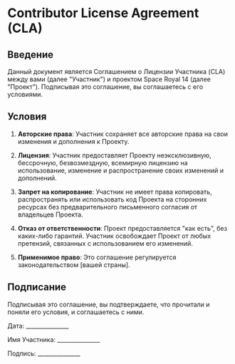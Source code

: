 # Contributor License Agreement (CLA)

## Введение

Данный документ является Соглашением о Лицензии Участника (CLA) между вами (далее "Участник") и проектом Space Royal 14 (далее "Проект"). Подписывая это соглашение, вы соглашаетесь с его условиями.

## Условия

1. **Авторские права**: Участник сохраняет все авторские права на свои изменения и дополнения к Проекту.

2. **Лицензия**: Участник предоставляет Проекту неэксклюзивную, бессрочную, безвозмездную, всемирную лицензию на использование, изменение и распространение своих изменений и дополнений.

3. **Запрет на копирование**: Участник не имеет права копировать, распространять или использовать код Проекта на сторонних ресурсах без предварительного письменного согласия от владельцев Проекта.

4. **Отказ от ответственности**: Проект предоставляется "как есть", без каких-либо гарантий. Участник освобождает Проект от любых претензий, связанных с использованием его изменений.

5. **Применимое право**: Это соглашение регулируется законодательством [вашей страны].

## Подписание

Подписывая это соглашение, вы подтверждаете, что прочитали и поняли его условия, и соглашаетесь с ними.

Дата: _______________

Имя Участника: _______________

Подпись: _______________
